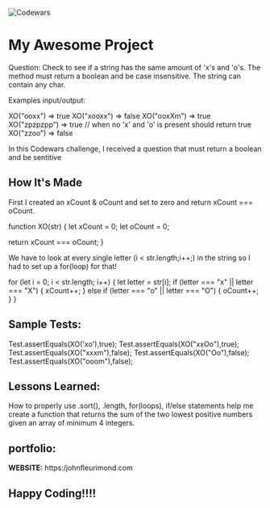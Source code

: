 ![Codewars](img/exesAndOhs.png)

# My Awesome Project
Question:
Check to see if a string has the same amount of 'x's and 'o's. The method must return a boolean and be case insensitive. The string can contain any char.

Examples input/output:

XO("ooxx") => true
XO("xooxx") => false
XO("ooxXm") => true
XO("zpzpzpp") => true // when no 'x' and 'o' is present should return true
XO("zzoo") => false

In this Codewars challenge, I received a question that must return a boolean and be sentitive

## How It's Made
First I created an xCount & oCount and set to zero and return xCount === oCount.

function XO(str) {
  let xCount = 0;
  let oCount = 0;


  return xCount === oCount;
}


We have to look at every single letter (i < str.length;i++;) in the string so I had to set up a for(loop) for that!

for (let i = 0; i < str.length; i++) {
  let letter = str[i];
  if (letter === "x" || letter === "X") {
    xCount++;
  } else if (letter === "o" || letter === "O") {
    oCount++;
  }
}

## Sample Tests:
Test.assertEquals(XO('xo'),true);
Test.assertEquals(XO("xxOo"),true);
Test.assertEquals(XO("xxxm"),false);
Test.assertEquals(XO("Oo"),false);
Test.assertEquals(XO("ooom"),false);


## Lessons Learned:

How to properly use .sort(), .length, for(loops), if/else statements help me create a function that returns the sum of the two lowest positive numbers given an array of minimum 4 integers.
## portfolio:

**WEBSITE:** https:/johnfleurimond.com



## Happy Coding!!!!
